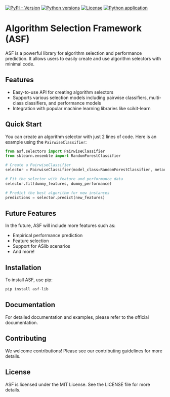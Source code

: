 [![PyPI - Version](https://img.shields.io/pypi/v/asf-lib)](https://pypi.org/project/asf-lib/)
[![Python versions](https://img.shields.io/pypi/pyversions/asf-lib)](https://pypi.org/project/asf-lib/)
[![License](https://img.shields.io/pypi/l/asf-lib?color=informational)](LICENSE)
[![Python application](https://github.com/hadarshavit/asf/actions/workflows/python-app.yml/badge.svg)](https://github.com/hadarshavit/asf/actions/workflows/python-app.yml)

# Algorithm Selection Framework (ASF)

ASF is a powerful library for algorithm selection and performance prediction. It allows users to easily create and use algorithm selectors with minimal code.

## Features

- Easy-to-use API for creating algorithm selectors
- Supports various selection models including pairwise classifiers, multi-class classifiers, and performance models
- Integration with popular machine learning libraries like scikit-learn

## Quick Start

You can create an algorithm selector with just 2 lines of code. Here is an example using the `PairwiseClassifier`:

```python
from asf.selectors import PairwiseClassifier
from sklearn.ensemble import RandomForestClassifier

# Create a PairwiseClassifier
selector = PairwiseClassifier(model_class=RandomForestClassifier, metadata=your_metadata)

# Fit the selector with feature and performance data
selector.fit(dummy_features, dummy_performance)

# Predict the best algorithm for new instances
predictions = selector.predict(new_features)
```

## Future Features

In the future, ASF will include more features such as:

- Empirical performance prediction
- Feature selection
- Support for ASlib scenarios
- And more!

## Installation

To install ASF, use pip:
```python
pip install asf-lib
```

## Documentation

For detailed documentation and examples, please refer to the official documentation.

## Contributing

We welcome contributions! Please see our contributing guidelines for more details.

## License

ASF is licensed under the MIT License. See the LICENSE file for more details.
